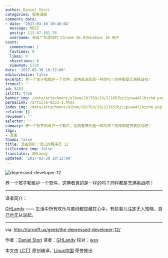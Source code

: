 ```yaml
---
author: Daniel Stori
categories: 极客漫画
comments_data:
- date: '2017-03-30 10:46:04'
  message: MDZZ
  postip: 113.87.181.76
  username: 来自广东深圳的 Chrome 56.0|Windows 10 用户
count:
  commentnum: 1
  favtimes: 0
  likes: 0
  sharetimes: 0
  viewnum: 5720
date: '2017-03-30 10:12:00'
editorchoice: false
excerpt: 养一个孩子和维护一个软件，这两者真的是一样的吗？同样都是充满挑战吧！
fromurl: ''
id: 8353
islctt: true
banner_img: /data/attachment/album/201703/29/221652bz1ipuw44l1bzzh4.png.large.jpg
permalink: /article-8353-1.html
index_img: /data/attachment/album/201703/29/221652bz1ipuw44l1bzzh4.png.thumb.jpg
related: []
reviewer: ''
selector: ''
summary: 养一个孩子和维护一个软件，这两者真的是一样的吗？同样都是充满挑战吧！
tags:
- 漫画
thumb: false
title: 漫画赏析：消沉的程序员 12
titleindex_img: false
translator: GHLandy
updated: '2017-03-30 10:12:00'
---
```


![depressed-developer-12](/data/attachment/album/201703/29/221652bz1ipuw44l1bzzh4.png)


养一个孩子和维护一个软件，这两者真的是一样的吗？同样都是充满挑战吧！




---


 


译者简介：


[GHLandy](http://ghlandy.com/) —— 生活中所有欢乐与苦闷都应藏在心中，有些事儿注定无人知晓，自己也无从说起。




---


via: <http://turnoff.us/geek/the-depressed-developer-12/>


作者：[Daniel Stori](http://turnoff.us/about/) 译者：[GHLandy](https://github.com/GHLandy) 校对：[wxy](https://github.com/wxy)


本文由 [LCTT](https://github.com/LCTT/TranslateProject) 原创编译，[Linux中国](https://linux.cn/) 荣誉推出